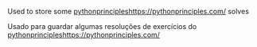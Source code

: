 Used to store some [pythonprinciples](https://pythonprinciples.com/)https://pythonprinciples.com/ solves

Usado para guardar algumas resoluções de exercícios do [pythonprinciples](https://pythonprinciples.com/)https://pythonprinciples.com/ 
